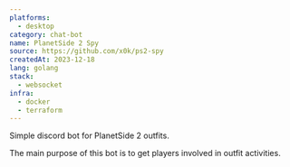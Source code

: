 ```yaml
---
platforms:
  - desktop
category: chat-bot
name: PlanetSide 2 Spy
source: https://github.com/x0k/ps2-spy
createdAt: 2023-12-18
lang: golang
stack:
  - websocket
infra:
  - docker
  - terraform
---
```

Simple discord bot for PlanetSide 2 outfits.

The main purpose of this bot is to get players involved in outfit activities.
